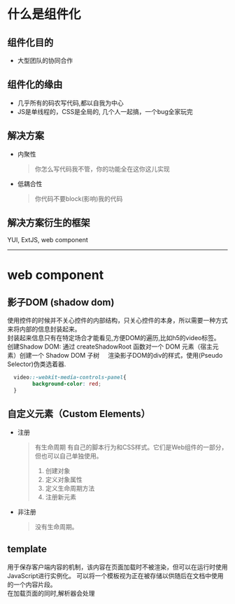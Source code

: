 # 什么是组件化
## 组件化目的
* 大型团队的协同合作
## 组件化的缘由
* 几乎所有的码农写代码,都以自我为中心
* JS是单线程的，CSS是全局的, 几个人一起搞，一个bug全家玩完
## 解决方案
* 内聚性
  > 你怎么写代码我不管，你的功能全在这你这儿实现
* 低耦合性
  > 你代码不要block(影响)我的代码

## 解决方案衍生的框架
YUI, ExtJS, web component
_____________________________________________________________
# web component
## 影子DOM (shadow dom)   
  使用控件的时候并不关心控件的内部结构，只关心控件的本身，所以需要一种方式来将内部的信息封装起来。    
  封装起来信息只有在特定场合才能看见,方便DOM的遍历,比如h5的video标签。    
  创建Shadow DOM: 通过 createShadowRoot 函数对一个 DOM 元素（宿主元素）创建一个 Shadow DOM 子树    
  渲染影子DOM的div的样式，使用(Pseudo Selector)伪类选着器. 
```css
  video::-webkit-media-controls-panel{    
        background-color: red;    
  }
```
## 自定义元素（Custom Elements）   
* 注册
  > 有生命周期 有自己的脚本行为和CSS样式。它们是Web组件的一部分，但也可以自己单独使用。    
  >  1. 创建对象   
  >  2. 定义对象属性   
  >  3. 定义生命周期方法   
  >  4. 注册新元素    
* 非注册
  > 没有生命周期。   
## template
用于保存客户端内容的机制，该内容在页面加载时不被渲染，但可以在运行时使用JavaScript进行实例化。
可以将一个模板视为正在被存储以供随后在文档中使用的一个内容片段。    
在加载页面的同时,解析器会处理 <template>元素的内容，但只是确保这些内容是有效的; 元素的内容不会被渲染。    
创建一个template的 html 标签，通过 javascript 获取节点的模板内容   
    
　　模板默认不显示，需要激活模板，通过以下两种方法来激活节点    
　　1. 克隆节点:
```javaScript
　　var templateContent  = template.content;
　　var activeNode = templateContent.cloneNode(true);
　　document.body.appendChild(activeNode);
```
　　2. 导入节点
```javaScript
　　var templateContent  = template.content;
　　var activeNode = document.importNode(templateContent,true);
　　document.body.appendChild(activeNode);
```
## import
Html Import 可以将外部的 HTML 文档嵌入到当前文档中，提供很好的资源共享        
带有import属性的link 支持两个事件      
onload：文件成功引入页面会触发      
onerror： 文件加载失败会触发      
## 例
```javaScript
　　<link rel="import" href="banner.html">
　　<link rel="import" href="phones.html">
　　<link rel="import" href="list.html">
　　<template name="t-listBox">
    　　<t-banner></t-banner>
    　　<t-phone></t-phone>
    　　<t-list></t-list>
　　</template>
```
